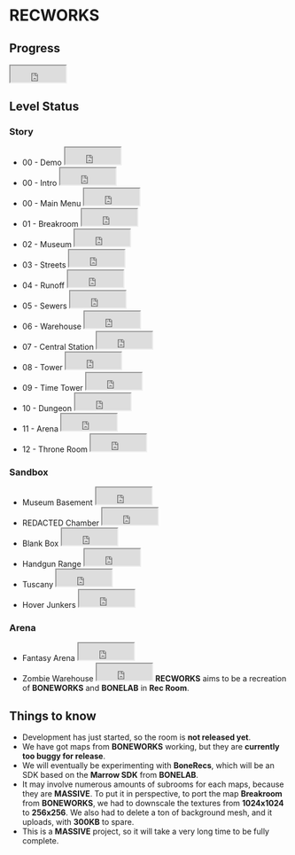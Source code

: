 # RECWORKS


## **Progress**

<iframe width="100" height="30" scrolling="no" src="https://joysteem.web.app/percentages/webpage/index.html#bar"></iframe> 

## Level Status

### Story 
- 00 - Demo <iframe width="100" height="30" scrolling="no" src="https://joysteem.web.app/percentages/indiv/demo.html#bar"></iframe> 
- 00 - Intro <iframe width="100" height="30" scrolling="no" src="https://joysteem.web.app/percentages/indiv/intro.html#bar"></iframe> 
- 00 - Main Menu <iframe width="100" height="30" scrolling="no" src="https://joysteem.web.app/percentages/indiv/mainmenu.html#bar"></iframe> 
- 01 - Breakroom <iframe width="100" height="30" scrolling="no" src="https://joysteem.web.app/percentages/indiv/breakroom.html#bar"></iframe> 
- 02 - Museum <iframe width="100" height="30" scrolling="no" src="https://joysteem.web.app/percentages/indiv/museum.html#bar"></iframe> 
- 03 - Streets <iframe width="100" height="30" scrolling="no" src="https://joysteem.web.app/percentages/indiv/streets.html#bar"></iframe> 
- 04 - Runoff <iframe width="100" height="30" scrolling="no" src="https://joysteem.web.app/percentages/indiv/runoff.html#bar"></iframe> 
- 05 - Sewers <iframe width="100" height="30" scrolling="no" src="https://joysteem.web.app/percentages/indiv/sewers.html#bar"></iframe> 
- 06 - Warehouse <iframe width="100" height="30" scrolling="no" src="https://joysteem.web.app/percentages/indiv/warehouse.html#bar"></iframe> 
- 07 - Central Station <iframe width="100" height="30" scrolling="no" src="https://joysteem.web.app/percentages/indiv/centralstation.html#bar"></iframe> 
- 08 - Tower <iframe width="100" height="30" scrolling="no" src="https://joysteem.web.app/percentages/indiv/tower.html#bar"></iframe> 
- 09 - Time Tower <iframe width="100" height="30" scrolling="no" src="https://joysteem.web.app/percentages/indiv/timetower.html#bar"></iframe> 
- 10 - Dungeon <iframe width="100" height="30" scrolling="no" src="https://joysteem.web.app/percentages/indiv/dungeon.html#bar"></iframe> 
- 11 - Arena <iframe width="100" height="30" scrolling="no" src="https://joysteem.web.app/percentages/indiv/arena.html#bar"></iframe> 
- 12 - Throne Room <iframe width="100" height="30" scrolling="no" src="https://joysteem.web.app/percentages/indiv/throneroom.html#bar"></iframe> 

### Sandbox
- Museum Basement <iframe width="100" height="30" scrolling="no" src="https://joysteem.web.app/percentages/indiv/museumbasement.html#bar"></iframe> 
- REDACTED Chamber <iframe width="100" height="30" scrolling="no" src="https://joysteem.web.app/percentages/indiv/redactedchamber.html#bar"></iframe> 
- Blank Box <iframe width="100" height="30" scrolling="no" src="https://joysteem.web.app/percentages/indiv/blankbox.html#bar"></iframe> 
- Handgun Range <iframe width="100" height="30" scrolling="no" src="https://joysteem.web.app/percentages/indiv/hangunrange.html#bar"></iframe> 
- Tuscany <iframe width="100" height="30" scrolling="no" src="https://joysteem.web.app/percentages/indiv/tuscany.html#bar"></iframe> 
- Hover Junkers <iframe width="100" height="30" scrolling="no" src="https://joysteem.web.app/percentages/indiv/hoverjunkers.html#bar"></iframe> 

### Arena
- Fantasy Arena <iframe width="100" height="30" scrolling="no" src="https://joysteem.web.app/percentages/indiv/fantasyarena.html#bar"></iframe> 
- Zombie Warehouse <iframe width="100" height="30" scrolling="no" src="https://joysteem.web.app/percentages/indiv/zombiewarehouse.html#bar"></iframe> 
**RECWORKS** aims to be a recreation of **BONEWORKS** and **BONELAB** in **Rec Room**. 

## Things to know
- Development has just started, so the room is **not released yet**.
- We have got maps from **BONEWORKS** working, but they are **currently too buggy for release**.
- We will eventually be experimenting with **BoneRecs**, which will be an SDK based on the **Marrow SDK** from **BONELAB**.
- It may involve numerous amounts of subrooms for each maps, because they are **MASSIVE**. To put it in perspective, to port the map **Breakroom** from **BONEWORKS**, we had to downscale the textures from **1024x1024** to **256x256**. We also had to delete a ton of background mesh, and it uploads, with **300KB** to spare.
- This is a **MASSIVE** project, so it will take a very long time to be fully complete.
